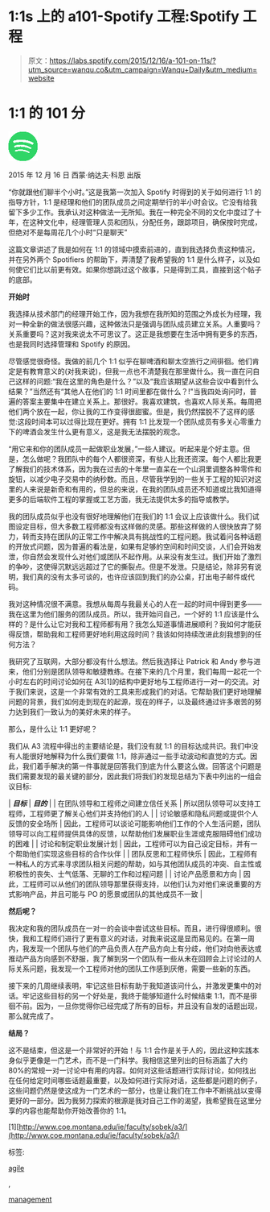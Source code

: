 # 1:1s 上的 a101-Spotify 工程:Spotify 工程

> 原文：<https://labs.spotify.com/2015/12/16/a-101-on-11s/?utm_source=wanqu.co&utm_campaign=Wanqu+Daily&utm_medium=website>

# 1:1 的 101 分

![](img/55ea483017cebbf7d90ea03bf474e87d.png)

2015 年 12 月 16 日 西蒙·纳达夫·科恩 出版

“你就跟他们聊半个小时。”这是我第一次加入 Spotify 时得到的关于如何进行 1:1 的指导方针，1:1 是经理和他们的团队成员之间定期举行的半小时会议。它没有给我留下多少工作。我承认对这种做法一无所知。我在一种完全不同的文化中度过了十年，在这种文化中，经理管理人员和团队，分配任务，跟踪项目，确保按时完成，但绝对不是每周花几个小时“只是聊天”

这篇文章讲述了我是如何在 1:1 的领域中摸索前进的，直到我选择负责这种情况，并在另外两个 Spotifiers 的帮助下，弄清楚了我希望我的 1:1 是什么样子，以及如何使它们比以前更有效。如果你想跳过这个故事，只是得到工具，直接到这个帖子的底部。

**开始时**

我选择从技术部门的经理开始工作，因为我想在我所知的范围之外成长为经理，我对一种全新的做法很感兴趣，这种做法只是强调与团队成员建立关系。人重要吗？关系重要吗？这对我来说太不可思议了。这正是我想要在生活中拥有更多的东西，也是我同时选择管理和 Spotify 的原因。

尽管感觉很奇怪。我做的前几个 1:1 似乎在聊啤酒和聊太空旅行之间徘徊。他们肯定是有教育意义的(对我来说)，但我一点也不清楚我在那里做什么。我一直在问自己这样的问题:“我在这里的角色是什么？”以及“我应该期望从这些会议中看到什么结果？”当然还有“其他人在他们的 1:1 时间里都在做什么？!"当我四处询问时，普遍的答案主要集中在建立关系上。那很好。我喜欢建筑，也喜欢人际关系。每周把他们两个放在一起，你让我的工作变得很甜蜜。但是，我仍然摆脱不了这样的感觉:这段时间本可以过得比现在更好。拥有 1:1 比发现一个团队成员有多关心零重力下的啤酒会发生什么更有意义，这是我无法摆脱的观念。

“用它来和你的团队成员一起做职业发展，”一些人建议。听起来是个好主意。但是，怎么做呢？我团队中的每个人都很资深，有些人比我还资深。每个人都比我更了解我们的技术体系，因为我在过去的十年里一直呆在一个山洞里调整各种零件和旋钮，以减少电子交易中的纳秒数。而且，尽管我学到的一些关于工程的知识对这里的人来说是新奇和有用的，但总的来说，在我的团队成员还不知道或比我知道得更多的后端软件工程的掌握或工艺方面，我无法提供太多的指导或教学。

我的团队成员似乎也没有很好地理解他们在我们的 1:1 会议上应该做什么。我们试图设定目标，但大多数工程师都没有这样做的灵感。那些这样做的人很快放弃了努力，转而支持在团队的正常工作中解决具有挑战性的工程问题。我试着问各种话题的开放式问题，因为普遍的看法是，如果有足够的空间和时间交谈，人们会开始发泄，你自然会发现什么对他们或团队不起作用。从来没有发生过。我们开始了激烈的争吵，这使得沉默远远超过了它的撕裂点。但是不发泄。只是结论，除非另有说明，我们真的没有太多可谈的，也许应该回到我们的办公桌，打出电子邮件或代码。

我对这种情况很不满意。我想从每周与我最关心的人在一起的时间中得到更多——我在这里为他们服务的团队成员。所以，我开始问自己，一个好的 1:1 应该是什么样的？是什么让它对我和工程师都有用？我怎么知道事情进展顺利？我如何才能获得反馈，帮助我和工程师更好地利用这段时间？我该如何持续改进此刻我想到的任何方法？

我研究了互联网，大部分都没有什么想法。然后我选择让 Patrick 和 Andy 参与进来，他们分别是团队领导和敏捷教练。在接下来的几个月里，我们每周一起花一个小时左右的时间讨论如何在 A3[1]的结构中更好地与工程师进行一对一的交流。对于我们来说，这是一个非常有效的工具来形成我们的对话。它帮助我们更好地理解问题的背景，我们如何走到现在的起源，现在的样子，以及最终通过许多艰苦的努力达到我们一致认为的美好未来的样子。

那么，是什么让 1:1 更好呢？

我们从 A3 流程中得出的主要结论是，我们没有就 1:1 的目标达成共识。我们中没有人能很好地解释为什么我们要做 1:1，除非通过一些手动波动和直觉的方式。因此，我们着手解决的第一件事就是回答我们到底为什么要这么做。回答这个问题是我们需要发现的最关键的部分，因此我们将我们的发现总结为下表中列出的一组会议目标:



| ***目标*** | ***目的*** |
| 在团队领导和工程师之间建立信任关系 | 所以团队领导可以支持工程师，工程师更了解关心他们并支持他们的人 |
| 讨论敏感和隐私问题或提供个人反馈的安全场所 | 因此，工程师可以谈论可能影响他们工作的个人生活问题，团队领导可以向工程师提供具体的反馈，以帮助他们发展职业生涯或克服阻碍他们成功的困难 |
| 讨论和制定职业发展计划 | 因此，工程师可以为自己设定目标，并有一个帮助他们实现这些目标的合作伙伴 |
| 团队反思和工程师快乐 | 因此，工程师有一种私人的方式来寻求团队相关问题的帮助，如与其他团队成员的冲突、自主性或积极性的丧失、士气低落、无聊的工作和过程问题 |
| 讨论产品愿景和方向 | 因此，工程师可以从他们的团队领导那里获得支持，以他们认为对他们来说重要的方式影响产品，并且可能与 PO 的愿景或团队的其他成员不一致 |



**然后呢？**

我决定和我的团队成员在一对一的会谈中尝试这些目标。而且，进行得很顺利。很快，我和工程师们进行了更有意义的对话，对我来说这是显而易见的。在第一周内，我发现一个团队与他们的产品负责人在产品方向上有分歧，他们对向他表达或推动产品方向感到不舒服，我了解到另一个团队有一些从未在回顾会上讨论过的人际关系问题，我发现一个工程师对他的团队工作感到厌倦，需要一些新的东西。

接下来的几周继续表明，牢记这些目标有助于我知道该问什么，并激发更集中的对话。牢记这些目标的另一个好处是，我终于能够知道什么时候结束 1:1，而不是徘徊不前。因为，一旦你觉得你已经完成了所有的目标，并且没有自发的话题出现，那么就完成了。

**结局？**

这不是结束，但这是一个非常好的开始！与 1:1 合作是关于人的，因此这种实践本身似乎更像是一门艺术，而不是一门科学。我相信这里列出的目标涵盖了大约 80%的常规一对一讨论中有用的内容。如何对这些话题进行实际讨论，如何找出在任何给定时间哪些话题最重要，以及如何进行实际对话，这些都是问题的例子，这些问题仍然是使这成为一门艺术的一部分，也是让我们在工作中不断挑战以变得更好的一部分。因为我努力探索的根源是我对自己工作的渴望，我希望我在这里分享的内容也能帮助你开始改善你的 1:1。

[1][http://www.coe.montana.edu/ie/faculty/sobek/a3/](http://www.coe.montana.edu/ie/faculty/sobek/a3/)

标签:

[agile](https://engineering.atspotify.com/tag/agile/)

,

[management](https://engineering.atspotify.com/tag/management/)